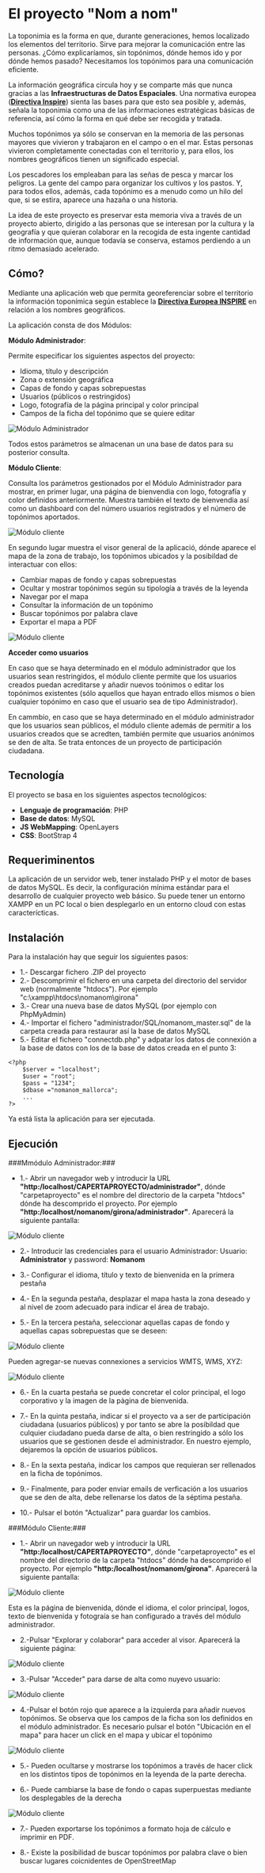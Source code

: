 # El proyecto "Nom a nom"

La toponimia es la forma en que, durante generaciones, hemos localizado los elementos del territorio. Sirve para mejorar la comunicación entre las personas. ¿Cómo explicaríamos, sin topónimos, dónde hemos ido y por dónde hemos pasado? Necesitamos los topónimos para una comunicación eficiente.

La información geográfica circula hoy y se comparte más que nunca gracias a las **Infraestructuras de Datos Espaciales**. Una normativa europea (**[Directiva Inspire](https://inspire.ec.europa.eu/)**) sienta las bases para que esto sea posible y, además, señala la toponimia como una de las informaciones estratégicas básicas de referencia, así cómo la forma en qué debe ser recogida y tratada.

Muchos topónimos ya sólo se conservan en la memoria de las personas mayores que vivieron y trabajaron en el campo o en el mar. Estas personas vivieron completamente conectadas con el territorio y, para ellos, los nombres geográficos tienen un significado especial.

Los pescadores los empleaban para las señas de pesca y marcar los peligros. La gente del campo para organizar los cultivos y los pastos. Y, para todos ellos, además, cada topónimo es a menudo como un hilo del que, si se estira, aparece una hazaña o una historia.

La idea de este proyecto es preservar esta memoria viva a través de un proyecto abierto, dirigido a las personas que se interesan por la cultura y la geografía y que quieran colaborar en la recogida de esta ingente cantidad de información que, aunque todavía se conserva, estamos perdiendo a un ritmo demasiado acelerado.


## Cómo? ##

Mediante una aplicación web que permita georeferenciar sobre el territorio la información toponímica según establece la **[Directiva Europea INSPIRE](https://inspire.ec.europa.eu/documents/Data_Specifications/INSPIRE_DataSpecification_GN_v3.0.pdf)** en relación a los nombres geográficos.

La aplicación consta de dos Módulos:

**Módulo Administrador**:

Permite especificar los siguientes aspectos del proyecto:

- Idioma, título y descripción
- Zona o extensión geográfica
- Capas de fondo y capas sobrepuestas
- Usuarios (públicos o restringidos)
- Logo, fotografía de la página principal y color principal
- Campos de la ficha del topónimo que se quiere editar

![Módulo Administrador](https://971band.com/nomanom/github_images/admin.png)

Todos estos parámetros se almacenan un una base de datos para su posterior consulta.

**Módulo Cliente**:

Consulta los parámetros gestionados por el Módulo Administrador para mostrar, en primer lugar, una página de bienvendia con logo, fotografía y color definidos anteriormente. Muestra también el texto de bienvendia así como un dashboard con del número usuarios registrados y el número de topónimos aportados.

![Módulo cliente](https://971band.com/nomanom/github_images/client1.png)

En segundo lugar muestra el visor general de la aplicació, dónde aparece el mapa de la zona de trabajo, los topónimos ubicados y la posibildad de interactuar con ellos:

- Cambiar mapas de fondo y capas sobrepuestas
- Ocultar y mostrar topónimos según su tipología a través de la leyenda
- Navegar por el mapa
- Consultar la información de un topónimo
- Buscar topónimos por palabra clave
- Exportar el mapa a PDF

![Módulo cliente](https://971band.com/nomanom/github_images/client2.png)


**Acceder como usuarios**

En caso que se haya determinado en el módulo administrador que los usuarios sean restringidos, el módulo cliente permite que los usuarios creados puedan acreditarse y añadir nuevos toónimos o editar los topónimos existentes (sólo aquellos que hayan entrado ellos mismos o bien cualquier topónimo en caso que el usuario sea de tipo Administrador).

En cammbio, en caso que se haya determinado en el módulo administrador que los usuarios sean públicos, el módulo cliente además de permitir a los usuarios creados que se acredten, también permite que usuarios anónimos se den de alta. Se trata entonces de un proyecto de participación ciudadana.


## Tecnología ##

El proyecto se basa en los siguientes aspectos tecnológicos:

- **Lenguaje de programación**: PHP
- **Base de datos**: MySQL
- **JS WebMapping**: OpenLayers
- **CSS**: BootStrap 4


## Requeriminentos ##

La aplicación de un servidor web, tener instalado PHP y el motor de bases de datos MySQL. Es decir, la configuración mínima estándar para el desarrollo de cualquier proyecto web básico. Su puede tener un entorno XAMPP en un PC local o bien desplegarlo en un entorno cloud con estas caracterícticas.


## Instalación ##

Para la instalación hay que seguir los siguientes pasos:

- 1.- Descargar fichero .ZIP del proyecto 
- 2.- Descomprimir el fichero en una carpeta del directorio del servidor web (normalmente "htdocs"). Por ejemplo "c:\xampp\htdocs\nomanom\girona"
- 3.- Crear una nueva base de datos MySQL (por ejemplo con PhpMyAdmin)
- 4.- Importar el fichero "administrador/SQL/nomanom_master.sql" de la carpeta creada para restaurar así la base de datos MySQL
- 5.- Editar el fichero "connectdb.php" y adpatar los datos de connexión a la base de datos con los de la base de datos creada en el punto 3:

```
<?php
	$server = "localhost";
	$user =	"root";
	$pass =	"1234";
	$dbase ="nomanom_mallorca";
	...
?>
```
Ya está lista la aplicación para ser ejecutada.

## Ejecución ##

###Mmódulo Administrador:###

- 1.- Abrir un navegador web y introducir la URL **"http:/localhost/CAPERTAPROYECTO/administrador"**, dónde "carpetaproyecto" es el nombre del directorio de la carpeta "htdocs" dónde ha descomprido el proyecto. Por ejemplo **"http:/localhost/nomanom/girona/administrador"**. Aparecerá la siguiente pantalla:

![Módulo cliente](https://971band.com/nomanom/github_images/admin_p1.png)

- 2.- Introducir las credenciales para el usuario Administrador: Usuario: **Administrator** y password: **Nomanom**

- 3.- Configurar el idioma, título y texto de bienvenida en la primera pestaña

- 4.- En la segunda pestaña, desplazar el mapa hasta la zona deseado y al nivel de zoom adecuado para indicar el área de trabajo.

- 5.- En la tercera pestaña, seleccionar aquellas capas de fondo y aquellas capas sobrepuestas que se deseen:


![Módulo cliente](https://971band.com/nomanom/github_images/admin_p2.png)

Pueden agregar-se nuevas connexiones a servicios WMTS, WMS, XYZ:

![Módulo cliente](https://971band.com/nomanom/github_images/admin_p3.png)

- 6.- En la cuarta pestaña se puede concretar el color principal, el logo corporativo y la imagen de la pàgina de bienvenida.

- 7.- En la quinta pestaña, indicar si el proyecto va a ser de participación ciudadana (usuarios públicos) y por tanto se abre la posibildad que culquier ciudadano pueda darse de alta, o bien restringido a sólo los usuarios que se gestionen desde el administrador. En nuestro ejemplo, dejaremos la opción de usuarios públicos.

- 8.- En la sexta pestaña, indicar los campos que requieran ser rellenados en la ficha de topónimos.

- 9.- Finalmente, para poder enviar emails de verficación a los usuarios que se den de alta, debe rellenarse los datos de la séptima pestaña.

- 10.- Pulsar el botón "Actualizar" para guardar los cambios.


###Módulo Cliente:###

- 1.- Abrir un navegador web y introducir la URL **"http:/localhost/CAPERTAPROYECTO"**, dónde "carpetaproyecto" es el nombre del directorio de la carpeta "htdocs" dónde ha descomprido el proyecto. Por ejemplo **"http:/localhost/nomanom/girona"**. Aparecerá la siguiente pantalla:

![Módulo cliente](https://971band.com/nomanom/github_images/client_p1.png)

Esta es la página de bienvenida, dónde el idioma, el color principal, logos, texto de bienvenida y fotograía se han configurado a través del módulo administrador.

- 2.-Pulsar "Explorar y colaborar" para acceder al visor. Aparecerá la siguiente página:

![Módulo cliente](https://971band.com/nomanom/github_images/client_p2.png)

- 3.-Pulsar "Acceder" para darse de alta como nuyevo usuario:

![Módulo cliente](https://971band.com/nomanom/github_images/client_p3.png)

- 4.-Pulsar el botón rojo que aparece a la izquierda para añadir nuevos topónimos. Se observa que los campos de la ficha son los definidos en el módulo administrador. Es necesario pulsar el botón "Ubicación en el mapa" para hacer un click en el mapa y ubicar el topónimo

![Módulo cliente](https://971band.com/nomanom/github_images/client_p4.png)

- 5.- Pueden ocultarse y mostrarse los topónimos a través de hacer click en los distintos tipos de topónimos en la leyenda de la parte derecha. 

- 6.- Puede cambiarse la base de fondo o capas superpuestas mediante los desplegables de la derecha

![Módulo cliente](https://971band.com/nomanom/github_images/client_p5.png)

- 7.- Pueden exportarse los topónimos a formato hoja de cálculo e imprimir en PDF.

- 8.- Existe la posibilidad de buscar topónimos por palabra clave o bien buscar lugares coicnidentes de OpenStreetMap
